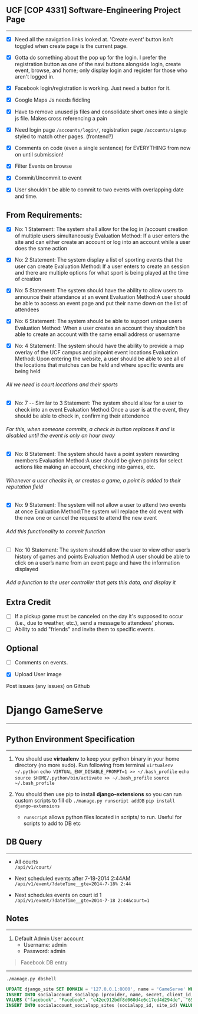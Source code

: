 ## UCF [COP 4331] Software-Engineering Project Page 
-------------------------

- [X] Need all the navigation links looked at. 'Create event' button isn't toggled when create page is the current page.

- [X] Gotta do something about the pop up for the login. I prefer the registration button as one of the navi buttons alongside login, create event, browse, and home; only display login and register for those who aren't logged in.

- [X] Facebook login/registration is working.  Just need a button for it.

- [X] Google Maps Js needs fiddling

- [X] Have to remove unused js files and consolidate short ones into a single js file. Makes cross referencing a pain

- [X] Need login page `/accounts/login/`, registration page `/accounts/signup` styled to match other pages. (frontend?)

 
- [X] Comments on code (even a single sentence) for EVERYTHING from now on until submission!


- [X] Filter Events on browse

- [X] Commit/Uncommit to event

- [X] User shouldn't be able to commit to two events with overlapping date and time.

## From Requirements:

- [X] No: 1
Statement: The system shall allow for the log in /account creation of multiple users simultaneously
Evaluation Method: If a user enters the site and can either create an account or log into an account while a user does the same action

- [X] No: 2
Statement: The system display a list of sporting events that the user can create
Evaluation Method: If a user enters to create an session and there are multiple options for what sport is being played at the time of creation

- [X] No: 5
Statement: The system should have the ability to allow users to announce their attendance at an event 
Evaluation Method:A user should be able to access an event page and put their name down on the list of attendees

- [X] No: 6
Statement: The system should be able to support unique users
Evaluation Method: When a user creates an account they shouldn’t be able to create an account with the same email address or username

- [X] No: 4
Statement: The system should have the ability to provide a map overlay of the UCF campus and pinpoint event locations
Evaluation Method: Upon entering the website, a user should be able to see all of the locations that matches can be held and where specific events are being held

###### All we need is court locations and their sports

- [X] No: 7 -- Similar to 3
Statement: The system should allow for a user to check into an event
Evaluation Method:Once a user is at the event, they should be able to check in, confirming their attendence

###### For this, when someone commits, a check in button replaces it and is disabled until the event is only an hour away

- [X] No: 8
Statement: The system should have a point system rewarding members
Evaluation Method:A user should be given points for select actions like making an account, checking into games, etc.

###### Whenever a user checks in, or creates a game, a point is added to their reputation field

- [X] No: 9
Statement: The system will not allow a user to attend two events at once
Evaluation Method:The system will replace the old event with the new one or cancel the request to attend the new event 

###### Add this functionality to commit function

- [ ] No: 10
Statement: The system should allow the user to view other user’s history of games and points
Evaluation Method:A user should be able to click on a user’s name from an event page and have the information displayed

###### Add a function to the user controller that gets this data, and display it

## Extra Credit

- [ ] If a pickup game must be canceled on the day it's supposed to occur (i.e., due to weather, etc.), send a message to attendees' phones.
- [ ] Ability to add "friends" and invite them to specific events.

## Optional

- [ ] Comments on events.

- [X] Upload User image

 

Post issues (any issues) on Github




# Django GameServe
------------



## Python Environment Specification
-------------
1. You should use **virtualenv** to keep your python binary in your home directory (no more sudo). Run following from terminal
`virtualenv ~/.python`
`echo VIRTUAL_ENV_DISABLE_PROMPT=1 >> ~/.bash_profile`
`echo source $HOME/.python/bin/activate >> ~/.bash_profile`
`source ~/.bash_profile`

2. You should then use pip to install **django-extensions** so you can run custom scripts to fill db
`./manage.py runscript addDB`
`pip install django-extensions`
    - `runscript` allows python files located in scripts/ to run. Useful for scripts to add to DB etc


## DB Query
------------  
- All courts  
  `/api/v1/court/` 

- Next scheduled events after 7-18-2014 2:44AM  
  `/api/v1/event/?dateTime__gte=2014-7-18% 2:44`  

- Next schedules events on court id 1    
  `/api/v1/event/?dateTime__gte=2014-7-18 2:44&court=1`



## Notes
------------

1. Default Admin User account
    - Username: admin
    - Password: admin





>  Facebook DB entry  
-------------   
`./manage.py dbshell`  
```sql
UPDATE django_site SET DOMAIN = '127.0.0.1:8000', name = 'GameServe' WHERE id=1;
INSERT INTO socialaccount_socialapp (provider, name, secret, client_id, `key`)
VALUES ("facebook", "Facebook", "e42ec912bdf8d060d4e6c17ed4d294de", "650041485084650", '');
INSERT INTO socialaccount_socialapp_sites (socialapp_id, site_id) VALUES (1,1);
```

